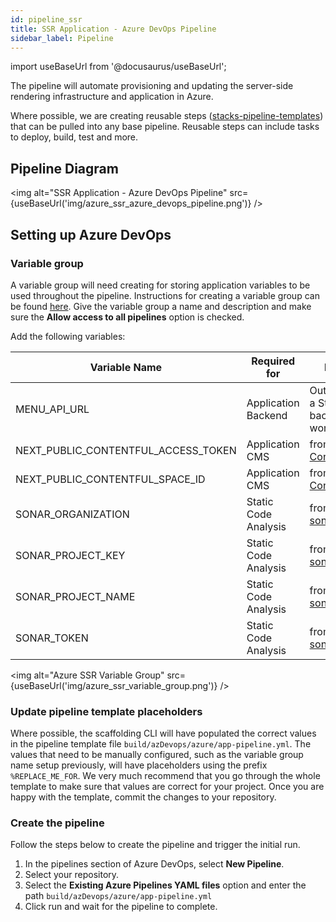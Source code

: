 ```yaml
---
id: pipeline_ssr
title: SSR Application - Azure DevOps Pipeline
sidebar_label: Pipeline
---
```


import useBaseUrl from '@docusaurus/useBaseUrl';

The pipeline will automate provisioning and updating the server-side rendering infrastructure and application in Azure.

Where possible, we are creating reusable steps ([stacks-pipeline-templates](https://github.com/amido/stacks-pipeline-templates)) that can be pulled into any base pipeline. Reusable steps can include tasks to deploy, build, test and more.

## Pipeline Diagram

<img alt="SSR Application - Azure DevOps Pipeline" src={useBaseUrl('img/azure_ssr_azure_devops_pipeline.png')} />

## Setting up Azure DevOps

### Variable group

A variable group will need creating for storing application variables to be used throughout the pipeline. Instructions for creating a variable group can be found [here](https://docs.microsoft.com/en-us/azure/devops/pipelines/library/variable-groups?view=azure-devops&tabs=classic#create-a-variable-group). Give the variable group a name and description and make sure the **Allow access to all pipelines** option is checked.

Add the following variables:

| Variable Name                       | Required for         | Note                                      |
| ----------------------------------- | -------------------- | ----------------------------------------- |
| MENU_API_URL                        | Application Backend  | Output of a Stacks backend workload       |
| NEXT_PUBLIC_CONTENTFUL_ACCESS_TOKEN | Application CMS      | from [Contentful](./CMS.md)               |
| NEXT_PUBLIC_CONTENTFUL_SPACE_ID     | Application CMS      | from [Contentful](./CMS.md)               |
| SONAR_ORGANIZATION                  | Static Code Analysis | from [sonarcloud](https://sonarcloud.io/) |
| SONAR_PROJECT_KEY                   | Static Code Analysis | from [sonarcloud](https://sonarcloud.io/) |
| SONAR_PROJECT_NAME                  | Static Code Analysis | from [sonarcloud](https://sonarcloud.io/) |
| SONAR_TOKEN                         | Static Code Analysis | from [sonarcloud](https://sonarcloud.io/) |

<img alt="Azure SSR Variable Group" src={useBaseUrl('img/azure_ssr_variable_group.png')} />

### Update pipeline template placeholders

Where possible, the scaffolding CLI will have populated the correct values in the pipeline template file `build/azDevops/azure/app-pipeline.yml`. The values that need to be manually configured, such as the variable group name setup previously, will have placeholders using the prefix `%REPLACE_ME_FOR`. We very much recommend that you go through the whole template to make sure that values are correct for your project. Once you are happy with the template, commit the changes to your repository.

### Create the pipeline

Follow the steps below to create the pipeline and trigger the initial run.

1. In the pipelines section of Azure DevOps, select **New Pipeline**.
2. Select your repository.
3. Select the **Existing Azure Pipelines YAML files** option and enter the path `build/azDevops/azure/app-pipeline.yml`
4. Click run and wait for the pipeline to complete.
